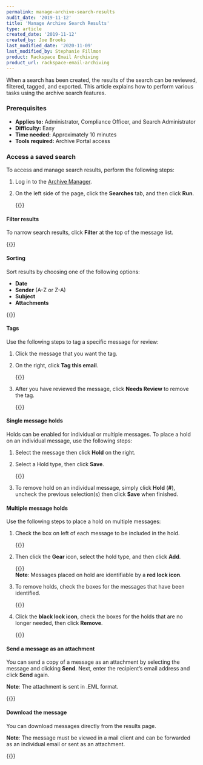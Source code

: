 ```yaml
---
permalink: manage-archive-search-results
audit_date: '2019-11-12'
title: 'Manage Archive Search Results'
type: article
created_date: '2019-11-12'
created_by: Joe Brooks
last_modified_date: '2020-11-09'
last_modified_by: Stephanie Fillmon
product: Rackspace Email Archiving
product_url: rackspace-email-archiving
---
```



When a search has been created, the results of the search can be reviewed, filtered, tagged, and exported. This article explains how to perform various tasks using the archive search features.

### Prerequisites

- **Applies to:** Administrator, Compliance Officer, and Search Administrator
- **Difficulty:** Easy
- **Time needed:** Approximately 10 minutes
- **Tools required:** Archive Portal access

### Access a saved search

To access and manage search results, perform the following steps:

1. Log in to the [Archive Manager](/support/how-to/log-in-to-the-archive-manager).

2. On the left side of the page, click the **Searches** tab, and then click **Run**.

   {{<image src="manage-archive-search-results-1.png" alt="" title="">}}

#### Filter results

To narrow search results, click **Filter** at the top of the message list.

{{<image src="manage-archive-search-results-2.png" alt="" title="">}}

#### Sorting

Sort results by choosing one of the following options:

- **Date**
- **Sender** (A-Z or Z-A)
- **Subject**
- **Attachments**

{{<image src="manage-archive-search-results-3.png" alt="" title="">}}

#### Tags

Use the following steps to tag a specific message for review:

1. Click the message that you want the tag.

2. On the right, click **Tag this email**.

   {{<image src="manage-archive-search-results-4.png" alt="" title="">}}

3. After you have reviewed the message, click **Needs Review** to remove the tag.    

   {{<image src="manage-archive-search-results-5.png" alt="" title="">}}


#### Single message holds

Holds can be enabled for individual or multiple messages. To place a hold on an individual message, use the following steps:

1. Select the message then click **Hold** on the right.

2. Select a Hold type, then click **Save**.

   {{<image src="manage-archive-search-results-6.png" alt="" title="">}}

3. To remove hold on an individual message, simply click **Hold** (**#**), uncheck the previous selection(s) then click **Save** when finished.

#### Multiple message holds

Use the following steps to place a hold on multiple messages:

1. Check the box on left of each message to be included in the hold.

   {{<image src="manage-archive-search-results-7.png" alt="" title="">}}

2. Then click the **Gear** icon, select the hold type, and then click **Add**.

   {{<image src="manage-archive-search-results-8.png" alt="" title="">}}  
   **Note**: Messages placed on hold are identifiable by a **red lock icon**.

3. To remove holds, check the boxes for the messages that have been identified.

   {{<image src="manage-archive-search-results-9.png" alt="" title="">}}

4. Click the **black lock icon**, check the boxes for the holds that are no longer needed, then click **Remove**.    

   {{<image src="manage-archive-search-results-10.png" alt="" title="">}}

#### Send a message as an attachment

You can send a copy of a message as an attachment by selecting the message and clicking **Send**. Next, enter the recipient’s email address and click **Send** again.

**Note**: The attachment is sent in .EML format.

{{<image src="manage-archive-search-results-11.png" alt="" title="">}}

#### Download the message

You can download messages directly from the results page.

**Note**: The message must be viewed in a mail client and can be forwarded as an individual email or sent as an attachment.

{{<image src="manage-archive-search-results-12.png" alt="" title="">}}
